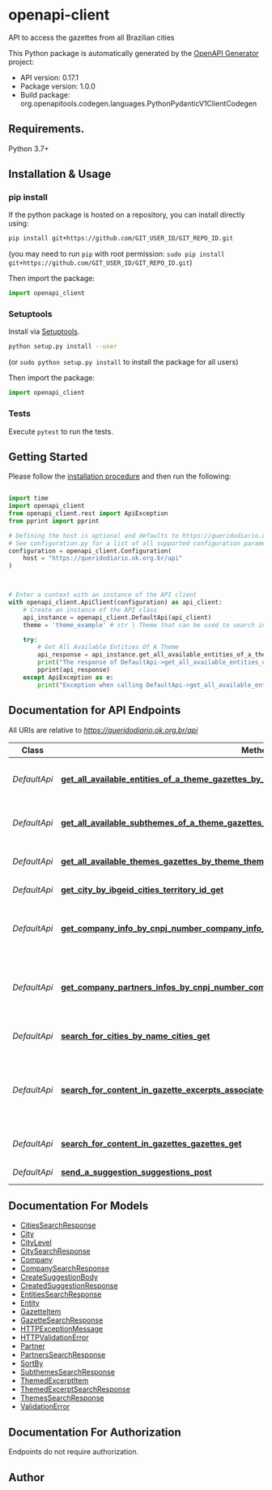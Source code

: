 # openapi-client
API to access the gazettes from all Brazilian cities

This Python package is automatically generated by the [OpenAPI Generator](https://openapi-generator.tech) project:

- API version: 0.17.1
- Package version: 1.0.0
- Build package: org.openapitools.codegen.languages.PythonPydanticV1ClientCodegen

## Requirements.

Python 3.7+

## Installation & Usage
### pip install

If the python package is hosted on a repository, you can install directly using:

```sh
pip install git+https://github.com/GIT_USER_ID/GIT_REPO_ID.git
```
(you may need to run `pip` with root permission: `sudo pip install git+https://github.com/GIT_USER_ID/GIT_REPO_ID.git`)

Then import the package:
```python
import openapi_client
```

### Setuptools

Install via [Setuptools](http://pypi.python.org/pypi/setuptools).

```sh
python setup.py install --user
```
(or `sudo python setup.py install` to install the package for all users)

Then import the package:
```python
import openapi_client
```

### Tests

Execute `pytest` to run the tests.

## Getting Started

Please follow the [installation procedure](#installation--usage) and then run the following:

```python

import time
import openapi_client
from openapi_client.rest import ApiException
from pprint import pprint

# Defining the host is optional and defaults to https://queridodiario.ok.org.br/api
# See configuration.py for a list of all supported configuration parameters.
configuration = openapi_client.Configuration(
    host = "https://queridodiario.ok.org.br/api"
)



# Enter a context with an instance of the API client
with openapi_client.ApiClient(configuration) as api_client:
    # Create an instance of the API class
    api_instance = openapi_client.DefaultApi(api_client)
    theme = 'theme_example' # str | Theme that can be used to search in gazettes by theme.

    try:
        # Get All Available Entities Of A Theme
        api_response = api_instance.get_all_available_entities_of_a_theme_gazettes_by_theme_entities_theme_get(theme)
        print("The response of DefaultApi->get_all_available_entities_of_a_theme_gazettes_by_theme_entities_theme_get:\n")
        pprint(api_response)
    except ApiException as e:
        print("Exception when calling DefaultApi->get_all_available_entities_of_a_theme_gazettes_by_theme_entities_theme_get: %s\n" % e)

```

## Documentation for API Endpoints

All URIs are relative to *https://queridodiario.ok.org.br/api*

Class | Method | HTTP request | Description
------------ | ------------- | ------------- | -------------
*DefaultApi* | [**get_all_available_entities_of_a_theme_gazettes_by_theme_entities_theme_get**](docs/DefaultApi.md#get_all_available_entities_of_a_theme_gazettes_by_theme_entities_theme_get) | **GET** /gazettes/by_theme/entities/{theme} | Get All Available Entities Of A Theme
*DefaultApi* | [**get_all_available_subthemes_of_a_theme_gazettes_by_theme_subthemes_theme_get**](docs/DefaultApi.md#get_all_available_subthemes_of_a_theme_gazettes_by_theme_subthemes_theme_get) | **GET** /gazettes/by_theme/subthemes/{theme} | Get All Available Subthemes Of A Theme
*DefaultApi* | [**get_all_available_themes_gazettes_by_theme_themes_get**](docs/DefaultApi.md#get_all_available_themes_gazettes_by_theme_themes_get) | **GET** /gazettes/by_theme/themes/ | Get All Available Themes
*DefaultApi* | [**get_city_by_ibgeid_cities_territory_id_get**](docs/DefaultApi.md#get_city_by_ibgeid_cities_territory_id_get) | **GET** /cities/{territory_id} | Get City By Ibge Id
*DefaultApi* | [**get_company_info_by_cnpj_number_company_info_cnpj_get**](docs/DefaultApi.md#get_company_info_by_cnpj_number_company_info_cnpj_get) | **GET** /company/info/{cnpj} | Get Company Info By Cnpj Number
*DefaultApi* | [**get_company_partners_infos_by_cnpj_number_company_partners_cnpj_get**](docs/DefaultApi.md#get_company_partners_infos_by_cnpj_number_company_partners_cnpj_get) | **GET** /company/partners/{cnpj} | Get Company Partners Infos By Cnpj Number
*DefaultApi* | [**search_for_cities_by_name_cities_get**](docs/DefaultApi.md#search_for_cities_by_name_cities_get) | **GET** /cities | Search For Cities By Name.
*DefaultApi* | [**search_for_content_in_gazette_excerpts_associated_with_a_theme_gazettes_by_theme_theme_get**](docs/DefaultApi.md#search_for_content_in_gazette_excerpts_associated_with_a_theme_gazettes_by_theme_theme_get) | **GET** /gazettes/by_theme/{theme} | Search For Content In Gazette Excerpts Associated With A Theme
*DefaultApi* | [**search_for_content_in_gazettes_gazettes_get**](docs/DefaultApi.md#search_for_content_in_gazettes_gazettes_get) | **GET** /gazettes | Search For Content In Gazettes
*DefaultApi* | [**send_a_suggestion_suggestions_post**](docs/DefaultApi.md#send_a_suggestion_suggestions_post) | **POST** /suggestions | Send A Suggestion


## Documentation For Models

 - [CitiesSearchResponse](docs/CitiesSearchResponse.md)
 - [City](docs/City.md)
 - [CityLevel](docs/CityLevel.md)
 - [CitySearchResponse](docs/CitySearchResponse.md)
 - [Company](docs/Company.md)
 - [CompanySearchResponse](docs/CompanySearchResponse.md)
 - [CreateSuggestionBody](docs/CreateSuggestionBody.md)
 - [CreatedSuggestionResponse](docs/CreatedSuggestionResponse.md)
 - [EntitiesSearchResponse](docs/EntitiesSearchResponse.md)
 - [Entity](docs/Entity.md)
 - [GazetteItem](docs/GazetteItem.md)
 - [GazetteSearchResponse](docs/GazetteSearchResponse.md)
 - [HTTPExceptionMessage](docs/HTTPExceptionMessage.md)
 - [HTTPValidationError](docs/HTTPValidationError.md)
 - [Partner](docs/Partner.md)
 - [PartnersSearchResponse](docs/PartnersSearchResponse.md)
 - [SortBy](docs/SortBy.md)
 - [SubthemesSearchResponse](docs/SubthemesSearchResponse.md)
 - [ThemedExcerptItem](docs/ThemedExcerptItem.md)
 - [ThemedExcerptSearchResponse](docs/ThemedExcerptSearchResponse.md)
 - [ThemesSearchResponse](docs/ThemesSearchResponse.md)
 - [ValidationError](docs/ValidationError.md)


<a id="documentation-for-authorization"></a>
## Documentation For Authorization

Endpoints do not require authorization.


## Author




